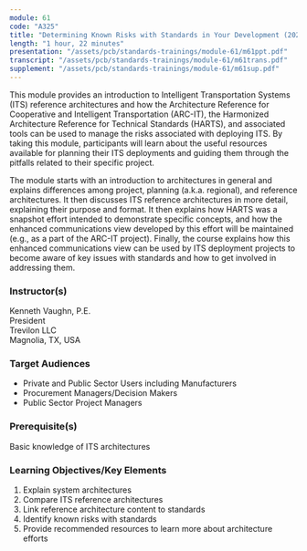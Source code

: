 ```yaml
---
module: 61
code: "A325"
title: "Determining Known Risks with Standards in Your Development (2021)"
length: "1 hour, 22 minutes"
presentation: "/assets/pcb/standards-trainings/module-61/m61ppt.pdf"
transcript: "/assets/pcb/standards-trainings/module-61/m61trans.pdf"
supplement: "/assets/pcb/standards-trainings/module-61/m61sup.pdf"
---
```

This module provides an introduction to Intelligent Transportation Systems (ITS) reference architectures and how the Architecture Reference for Cooperative and Intelligent Transportation (ARC-IT), the Harmonized Architecture Reference for Technical Standards (HARTS), and associated tools can be used to manage the risks associated with deploying ITS. By taking this module, participants will learn about the useful resources available for planning their ITS deployments and guiding them through the pitfalls related to their specific project.

The module starts with an introduction to architectures in general and explains differences among project, planning (a.k.a. regional), and reference architectures. It then discusses ITS reference architectures in more detail, explaining their purpose and format. It then explains how HARTS was a snapshot effort intended to demonstrate specific concepts, and how the enhanced communications view developed by this effort will be maintained (e.g., as a part of the ARC-IT project). Finally, the course explains how this enhanced communications view can be used by ITS deployment projects to become aware of key issues with standards and how to get involved in addressing them.

### Instructor(s)
Kenneth Vaughn, P.E.  
President  
Trevilon LLC  
Magnolia, TX, USA

### Target Audiences
*   Private and Public Sector Users including Manufacturers
*   Procurement Managers/Decision Makers
*   Public Sector Project Managers

### Prerequisite(s)
Basic knowledge of ITS architectures

### Learning Objectives/Key Elements
1.  Explain system architectures
2.  Compare ITS reference architectures
3.  Link reference architecture content to standards
4.  Identify known risks with standards
5.  Provide recommended resources to learn more about architecture efforts
